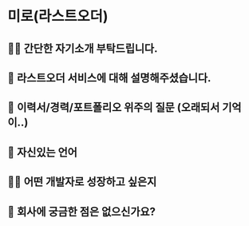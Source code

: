 # 미로(라스트오더)

## 💁‍♂️ 간단한 자기소개 부탁드립니다.

## 📝 라스트오더 서비스에 대해 설명해주셨습니다.

## 💬 이력서/경력/포트폴리오 위주의 질문 (오래되서 기억이..)

## 🎸 자신있는 언어

## 👩‍💻 어떤 개발자로 성장하고 싶은지

## 🚀 회사에 궁금한 점은 없으신가요?